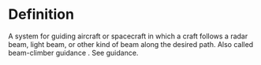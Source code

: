 # Definition

A system for guiding aircraft or spacecraft in which a craft follows a
radar beam, light beam, or other kind of beam along the desired path.
Also called beam-climber guidance . See guidance.
